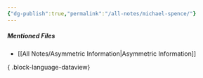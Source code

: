```yaml
---
{"dg-publish":true,"permalink":"/all-notes/michael-spence/"}
---
```


##### Mentioned Files
- [[All Notes/Asymmetric Information\|Asymmetric Information]]

{ .block-language-dataview}